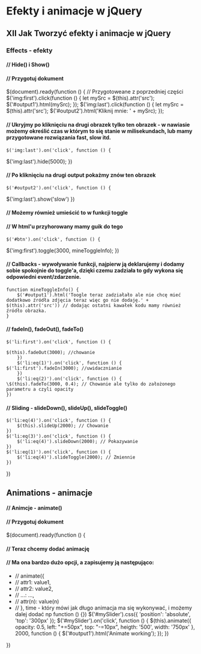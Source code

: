 # Efekty i animacje w jQuery

## XII Jak Tworzyć efekty i animacje w jQuery

### Effects - efekty

#### // Hide() i Show()

#### // Przygotuj dokument

$(document).ready(function () {
    // Przygotoweane z poprzedniej części 
    $('img:first').click(function () {
let mySrc = $(this).attr('src');
        $('#output1').html(mySrc);
});
$('img:last').click(function () {
        let mySrc = $(this).attr('src');
\$('#output2').html('Kliknij mnie: ' + mySrc);
});

#### // Ukryjmy po kliknięciu na drugi obrazek tylko ten obrazek - w nawiasie możemy określić czas w którym to się stanie w milisekundach, lub mamy przygotowane rozwiązania fast, slow itd.

    $('img:last').on('click', function () {

\$('img:last').hide(5000);
})

#### // Po kliknięciu na drugi output pokażmy znów ten obrazek

    $('#output2').on('click', function () {

\$('img:last').show('slow')
})

#### // Możemy również umieścić to w funkcji toggle

#### // W html'u przyhorowany mamy guik do tego

    $('#btn').on('click', function () {

\$('img:first').toggle(3000, mineToggleInfo);
})

#### // Callbacks - wywoływanie funkcji, najpierw ją deklarujemy i dodamy sobie spokojnie do toggle'a, dzięki czemu zadziała to gdy wykona się odpowiedni event/zdarzenie.

    function mineToggleInfo() {
        $('#output1').html('Toogle teraz zadziałało ale nie chcę mieć dodatkowo źródła zdjęcia teraz więc go nie dodaję.' + $(this).attr('src')) // dodając ostatni kawałek kodu mamy również źródło obrazka.
    }

#### // fadeIn(), fadeOut(), fadeTo()

    $('li:first').on('click', function () {

    $(this).fadeOut(3000); //chowanie
        })
        $('li:eq(1)').on('click', function () {
    $('li:first').fadeIn(3000); //uwidacznianie
        })
        $('li:eq(2)').on('click', function () {
    \$(this).fadeTo(3000, 0.4); // Chowanie ale tylko do założonego parametru a czyli opacity
    })

#### // Sliding - slideDown(), slideUp(), slideToggle()

    $('li:eq(4)').on('click', function () {
        $(this).slideUp(2000); // Chowanie
    })
    $('li:eq(3)').on('click', function () {
        $('li:eq(4)').slideDown(2000); // Pokazywanie
    })
    $('li:eq(1)').on('click', function () {
        $('li:eq(4)').slideToggle(2000); // Zmiennie
    })

})

## Animations - animacje

#### // Animcje - animate()

#### // Przygotuj dokument

\$(document).ready(function () {

#### // Teraz chcemy dodać animację

#### // Ma ona bardzo dużo opcji, a zapisujemy ją następująco:

- // animate({
- // attr1: value1,
- // attr2: value2,
- // ...: ...,
- // attr(n): value(n)
- // }, time - który mówi jak długo animacja ma się wykonywać, i możemy dalej dodać np function () {})
  $('#mySlider').css({ 'position': 'absolute', 'top': '300px' });
$('#mySlider').on('click', function () {
  $(this).animate({
opacity: 0.5,
left: "+=50px",
top: "-=10px",
heigth: '500',
width: '750px'
}, 2000, function () {
\$('#output1').html('Animate working');
  });
  })

})
